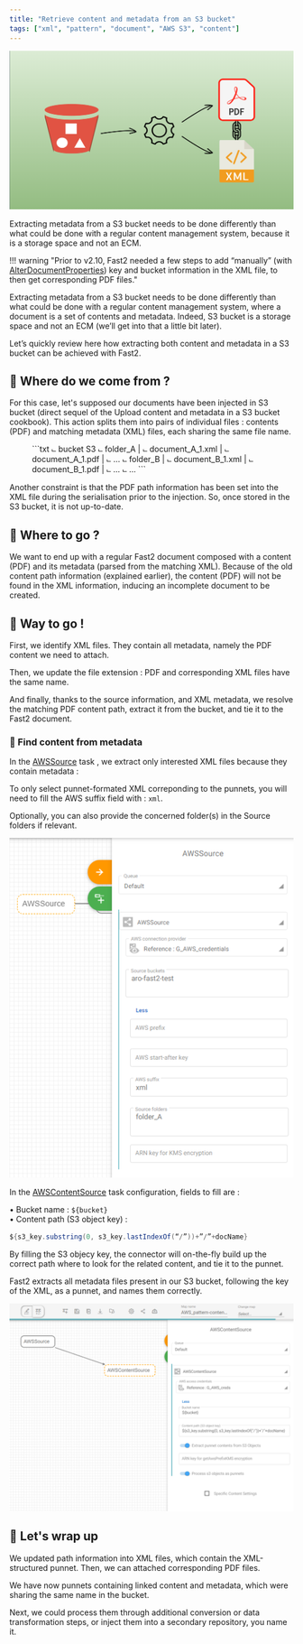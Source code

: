 ```yaml
---
title: "Retrieve content and metadata from an S3 bucket"
tags: ["xml", "pattern", "document", "AWS S3", "content"]
---
```


![Blog cover](../assets/img/cookbooks/content-metadata-from-s3_cover.png)


Extracting metadata from a S3 bucket needs to be done differently than what could be done with a regular content management system, because it is a storage space and not an ECM.

!!! warning "Prior to v2.10, Fast2 needed a few steps to add “manually” (with [AlterDocumentProperties](../../catalog/transformer/#AlterDocumentProperties)) key and bucket information in the XML file, to then get corresponding PDF files." 

Extracting metadata from a S3 bucket needs to be done differently than what could be done with a regular content management system, where a document is a set of contents and metadata. Indeed, S3 bucket is a storage space and not an ECM (we’ll get into that a little bit later).

Let’s quickly review here how extracting both content and metadata in a S3 bucket can be achieved with Fast2.

## 🧐 Where do we come from ?
For this case, let's supposed our documents have been injected in S3 bucket (direct sequel of the Upload content and metadata in a S3 bucket cookbook). This action splits them into pairs of individual files : contents (PDF) and matching metadata (XML) files, each sharing the same file name.

<figure markdown>
```txt
⨽ bucket S3
    ⨽ folder_A
    |   ⨽ document_A_1.xml
    |   ⨽ document_A_1.pdf
    |   ⨽ …
    ⨽ folder_B
    |   ⨽ document_B_1.xml
    |   ⨽ document_B_1.pdf
    |   ⨽ …
    ⨽ …
```
</figure>
Another constraint is that the PDF path information has been set into the XML file during the serialisation prior to the injection. So, once stored in the S3 bucket, it is not up-to-date.

## 🤔 Where to go ?
We want to end up with a regular Fast2 document composed with a content (PDF) and its metadata (parsed from the matching XML). Because of the old content path information (explained earlier), the content (PDF) will not be found in the XML information, inducing an incomplete document to be created.

## 🚀 Way to go !
First, we identify XML files. They contain all metadata, namely the PDF content we need to attach.

Then, we update the file extension : PDF and corresponding XML files have the same name.

And finally, thanks to the source information, and XML metadata, we resolve the matching PDF content path, extract it from the bucket, and tie it to the Fast2 document.

### 🔎 Find content from metadata
In the [AWSSource](../../catalog/source/#AWSSource) task , we extract only interested XML files because they contain metadata :

To only select punnet-formated XML correponding to the punnets, you will need to fill the AWS suffix field with : `xml`.

Optionally, you can also provide the concerned folder(s) in the Source folders if relevant.

![AWSContentSource task configuration](../assets/img/cookbooks/Image_AWS_Source.png)

In the [AWSContentSource](../../catalog/contentsource/#AWSContentSource) task configuration, fields to fill are :

 • Bucket name : `${bucket}` <br/>
 • Content path (S3 object key) :

```java
${s3_key.substring(0, s3_key.lastIndexOf(“/”))+”/”+docName}
```
By filling the S3 objecy key, the connector will on-the-fly build up the correct path where to look for the related content, and tie it to the punnet.

Fast2 extracts all metadata files present in our S3 bucket, following the key of the XML, as a punnet, and names them correctly.

![AWSSource task configuration](../assets/img/cookbooks/Image_AWSContentSource.png)

## 👏 Let's wrap up
We updated path information into XML files, which contain the XML-structured punnet. Then, we can attached corresponding PDF files.

We have now punnets containing linked content and metadata, which were sharing the same name in the bucket.

Next, we could process them through additional conversion or data transformation steps, or inject them into a secondary repository, you name it.